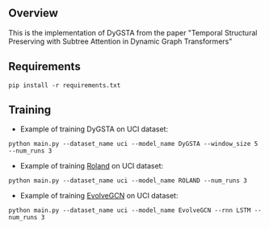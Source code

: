 ## Overview

This is the implementation of DyGSTA from the paper "Temporal Structural Preserving with Subtree Attention in Dynamic Graph
Transformers"

## Requirements
```
pip install -r requirements.txt
```
## Training

* Example of training DyGSTA on UCI dataset:
```
python main.py --dataset_name uci --model_name DyGSTA --window_size 5 --num_runs 3
```

* Example of training [Roland](https://arxiv.org/pdf/2208.07239.pdf) on UCI dataset:
```
python main.py --dataset_name uci --model_name ROLAND --num_runs 3
```

* Example of training [EvolveGCN](https://arxiv.org/pdf/1902.10191.pdf) on UCI dataset:
```
python main.py --dataset_name uci --model_name EvolveGCN --rnn LSTM --num_runs 3
```
